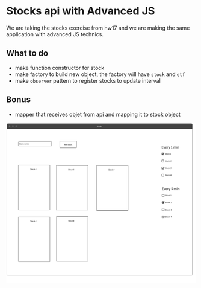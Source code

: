 # Stocks api with Advanced JS
We are taking the stocks exercise from hw17 and we are making the same application with advanced JS technics.

## What to do
- make function constructor for stock
- make factory to build new object, the factory will have `stock` and `etf`
- make `observer` pattern to register stocks to update interval

## Bonus
- mapper that receives objet from api and mapping it to stock object

![Mockup of the exercise](stocks.png)
   
